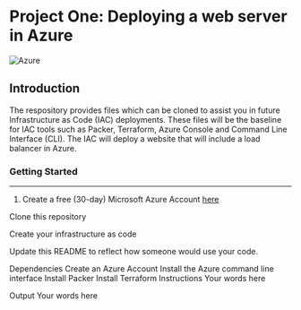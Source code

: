 # **Project One: Deploying a web server in Azure**
![Azure](https://png.pngitem.com/pimgs/s/299-2994950_microsoft-dynamics-nav-hd-png-download.png)

## Introduction
The respository provides files which can be cloned to assist you in future Infrastructure as Code (IAC) deployments. These files will be the baseline for IAC tools such as Packer, Terraform, Azure Console and Command Line Interface (CLI). The IAC will deploy a website that will include a load balancer in Azure. 

### Getting Started
*************************************************************************************************************************************************************************
1. Create a free (30-day) Microsoft Azure Account [here](https://www.portal.azure.com/)

Clone this repository

Create your infrastructure as code

Update this README to reflect how someone would use your code.

Dependencies
Create an Azure Account
Install the Azure command line interface
Install Packer
Install Terraform
Instructions
Your words here

Output
Your words here

